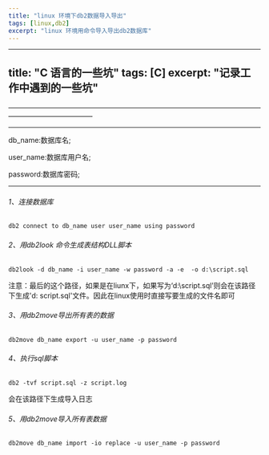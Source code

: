 ```yaml
---
title: "linux 环境下db2数据导入导出"
tags: [linux,db2]
excerpt: "linux 环境用命令导入导出db2数据库"
---
```


---
title: "C 语言的一些坑"
tags: [C]
excerpt: "记录工作中遇到的一些坑"
---
————————————————————————————————————————————————

**********************
db_name:数据库名;

user_name:数据库用户名;

password:数据库密码;
*********************

###### 1、连接数据库
 ```
 db2 connect to db_name user user_name using password
 ```
###### 2、用db2look 命令生成表结构DLL脚本
```
db2look -d db_name -i user_name -w password -a -e  -o d:\script.sql
```
注意：最后的这个路径，如果是在liunx下，如果写为‘d:\script.sql’则会在该路径下生成'd: script.sql'文件。因此在linux使用时直接写要生成的文件名即可

###### 3、用db2move导出所有表的数据
```
db2move db_name export -u user_name -p password
```

###### 4、执行sql脚本
```
db2 -tvf script.sql -z script.log
```
会在该路径下生成导入日志

###### 5、用db2move导入所有表数据
```
db2move db_name import -io replace -u user_name -p password
```
